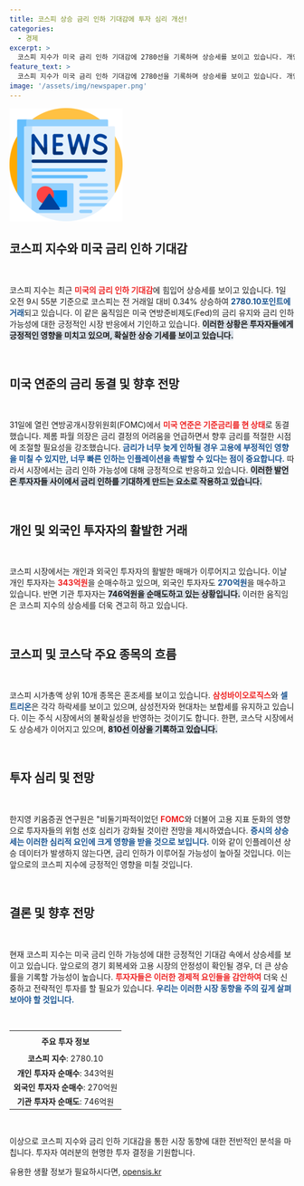 ```yaml
---
title: 코스피 상승 금리 인하 기대감에 투자 심리 개선!
categories:
  - 경제
excerpt: >
  코스피 지수가 미국 금리 인하 기대감에 2780선을 기록하며 상승세를 보이고 있습니다. 개인과 외국인 투자자의 활발한 매수로 시장이 뜨거워지고 있는데, 앞으로의 투자 흐름에 귀추가 주목됩니다.
feature_text: >
  코스피 지수가 미국 금리 인하 기대감에 2780선을 기록하며 상승세를 보이고 있습니다. 개인과 외국인 투자자의 활발한 매수로 시장이 뜨거워지고 있는데, 앞으로의 투자 흐름에 귀추가 주목됩니다.
image: '/assets/img/newspaper.png'
---
```


<p><img src="/assets/img/newspaper.png" alt="kimp 속보" /></p>

<h2 data-ke-size="size26">코스피 지수와 미국 금리 인하 기대감</h2>

<p data-ke-size="size16">&nbsp;</p>

<p>코스피 지수는 최근 <b><span style="color: #ee2323;">미국의 금리 인하 기대감</span></b>에 힘입어 상승세를 보이고 있습니다. 1일 오전 9시 55분 기준으로 코스피는 전 거래일 대비 0.34% 상승하여 <b><span style="color: #1a5490;">2780.10포인트에 거래</span></b>되고 있습니다. 이 같은 움직임은 미국 연방준비제도(Fed)의 금리 유지와 금리 인하 가능성에 대한 긍정적인 시장 반응에서 기인하고 있습니다. <b><span style="background-color: #21538527;">이러한 상황은 투자자들에게 긍정적인 영향을 미치고 있으며, 확실한 상승 기세를 보이고 있습니다.</span></b></p>

<p data-ke-size="size16">&nbsp;</p>

<h2 data-ke-size="size26">미국 연준의 금리 동결 및 향후 전망</h2>

<p data-ke-size="size16">&nbsp;</p>

<p>31일에 열린 연방공개시장위원회(FOMC)에서 <b><span style="color: #ee2323;">미국 연준은 기준금리를 현 상태</span></b>로 동결했습니다. 제롬 파월 의장은 금리 결정의 어려움을 언급하면서 향후 금리를 적절한 시점에 조절할 필요성을 강조했습니다. <b><span style="color: #1a5490;">금리가 너무 늦게 인하될 경우 고용에 부정적인 영향을 미칠 수 있지만, 너무 빠른 인하는 인플레이션을 촉발할 수 있다는 점이 중요합니다.</span></b> 따라서 시장에서는 금리 인하 가능성에 대해 긍정적으로 반응하고 있습니다. <b><span style="background-color: #21538527;">이러한 발언은 투자자들 사이에서 금리 인하를 기대하게 만드는 요소로 작용하고 있습니다.</span></b></p>

<p data-ke-size="size16">&nbsp;</p>

<h2 data-ke-size="size26">개인 및 외국인 투자자의 활발한 거래</h2>

<p data-ke-size="size16">&nbsp;</p>

<p>코스피 시장에서는 개인과 외국인 투자자의 활발한 매매가 이루어지고 있습니다. 이날 개인 투자자는 <b><span style="color: #ee2323;">343억원</span></b>을 순매수하고 있으며, 외국인 투자자도 <b><span style="color: #1a5490;">270억원</span></b>을 매수하고 있습니다. 반면 기관 투자자는 <b><span style="background-color: #21538527;">746억원을 순매도하고 있는 상황입니다.</span></b> 이러한 움직임은 코스피 지수의 상승세를 더욱 견고히 하고 있습니다.</p>

<p data-ke-size="size16">&nbsp;</p>

<h2 data-ke-size="size26">코스피 및 코스닥 주요 종목의 흐름</h2>

<p data-ke-size="size16">&nbsp;</p>

<p>코스피 시가총액 상위 10개 종목은 혼조세를 보이고 있습니다. <b><span style="color: #ee2323;">삼성바이오로직스</span></b>와 <b><span style="color: #1a5490;">셀트리온</span></b>은 각각 하락세를 보이고 있으며, 삼성전자와 현대차는 보합세를 유지하고 있습니다. 이는 주식 시장에서의 불확실성을 반영하는 것이기도 합니다. 한편, 코스닥 시장에서도 상승세가 이어지고 있으며, <b><span style="background-color: #21538527;">810선 이상을 기록하고 있습니다.</span></b> </p>

<p data-ke-size="size16">&nbsp;</p>

<h2 data-ke-size="size26">투자 심리 및 전망</h2>

<p data-ke-size="size16">&nbsp;</p>

<p>한지영 키움증권 연구원은 "비둘기파적이었던 <b><span style="color: #ee2323;">FOMC</span></b>와 더불어 고용 지표 둔화의 영향으로 투자자들의 위험 선호 심리가 강화될 것이란 전망을 제시하였습니다. <b><span style="color: #1a5490;">증시의 상승세는 이러한 심리적 요인에 크게 영향을 받을 것으로 보입니다.</span></b> 이와 같이 인플레이션 상승 데이터가 발생하지 않는다면, 금리 인하가 이루어질 가능성이 높아질 것입니다. 이는 앞으로의 코스피 지수에 긍정적인 영향을 미칠 것입니다.</p>

<p data-ke-size="size16">&nbsp;</p>

<h2 data-ke-size="size26">결론 및 향후 전망</h2>

<p data-ke-size="size16">&nbsp;</p>

<p>현재 코스피 지수는 미국 금리 인하 가능성에 대한 긍정적인 기대감 속에서 상승세를 보이고 있습니다. 앞으로의 경기 회복세와 고용 시장의 안정성이 확인될 경우, 더 큰 상승률을 기록할 가능성이 높습니다. <b><span style="color: #ee2323;">투자자들은 이러한 경제적 요인들을 감안하여</span></b> 더욱 신중하고 전략적인 투자를 할 필요가 있습니다. <b><span style="color: #1a5490;">우리는 이러한 시장 동향을 주의 깊게 살펴보아야 할 것입니다.</span></b> </p>

<p data-ke-size="size16">&nbsp;</p>

<table style="border-collapse: collapse; width: 100%;">
  <tr>
    <th style="text-align: center; height: 30px;">주요 투자 정보</th>
  </tr>
  <tr>
    <td style="text-align: center; height: 17px;"><b>코스피 지수</b>: 2780.10</td>
  </tr>
  <tr>
    <td style="text-align: center; height: 17px;"><b>개인 투자자 순매수</b>: 343억원</td>
  </tr>
  <tr>
    <td style="text-align: center; height: 17px;"><b>외국인 투자자 순매수</b>: 270억원</td>
  </tr>
  <tr>
    <td style="text-align: center; height: 17px;"><b>기관 투자자 순매도</b>: 746억원</td>
  </tr>
</table>

<p data-ke-size="size16">&nbsp;</p>

<p>이상으로 코스피 지수와 금리 인하 기대감을 통한 시장 동향에 대한 전반적인 분석을 마칩니다. 투자자 여러분의 현명한 투자 결정을 기원합니다.</p>
유용한 생활 정보가 필요하시다면, <a href="https://opensis.kr" rel="dofollow">opensis.kr</a>


